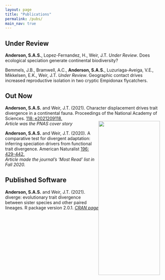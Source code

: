 ```yaml
---
layout: page
title: "Publications"
permalink: /pubs/
main_nav: true
---
```


## Under Review

**Anderson, S.A.S.**, Lopez-Fernandez, H., Weir, J.T. *Under Review*. Does ecological speciation generate continental biodiversity?

Bemmels, J.B., Bramwell, A.C., **Anderson, S.A.S.**, Luzuriaga-Aveiga, V.E.,
Mikkelsen, E.K., Weir, J.T. *Under Review*. Geographic contact drives increased reproductive isolation in two cryptic Empidonax flycatchers.

## Out Now

**Anderson, S.A.S.** and Weir, J.T. (2021). Character displacement drives trait divergence in a continental fauna. Proceedings of the National Academy of Sciences. [118: e2021209118.](https://doi.org/10.1073/pnas.2021209118)   
*Article was the PNAS cover story*
<img style="float: right;" src="https://github.com/SeanASAnderson/SeanASAnderson.github.io/tree/main/assets/pnas_118_20_coverthumb_smaller.jpg" width="200" height = "500">

**Anderson, S.A.S.** and Weir, J.T. (2020). A comparative test for divergent adaptation: inferring speciation drivers from functional trait divergence. American Naturalist [196: 429-442.](https://doi.org/10.1086/710338)  
*Article made the journal’s ‘Most Read’ list in Fall 2020.*

## Published Software

**Anderson, S.A.S.** and Weir, J.T. (2021). diverge: evolutionary trait divergence between 
sister species and other paired lineages. R package version 2.0.1. [*CRAN page*](https://cran.r-project.org/web/packages/diverge/index.html)
